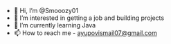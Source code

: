 - 👋 Hi, I’m @Smooozy01
- 👀 I’m interested in getting a job and building projects
- 🌱 I’m currently learning Java
- 📫 How to reach me - ayupovismail07@gmail.com

<!---
Smooozy01/Smooozy01 is a ✨ special ✨ repository because its `README.md` (this file) appears on your GitHub profile.
You can click the Preview link to take a look at your changes.
--->
